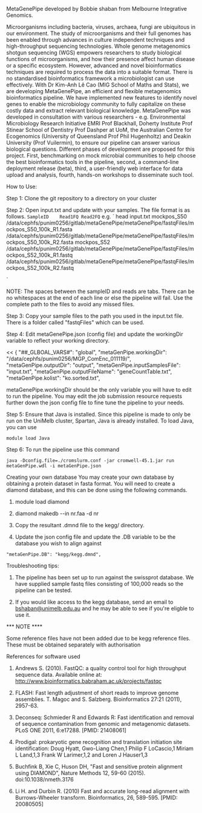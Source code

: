 MetaGenePipe developed by Bobbie shaban from Melbourne Integrative Genomics.

Microorganisms including bacteria, viruses, archaea, fungi are ubiquitous in our environment. The study of microorganisms and their full genomes has been enabled through advances in culture independent techniques and high-throughput sequencing technologies. Whole genome metagenomics shotgun sequencing (WGS) empowers researchers to study biological functions of microorganisms, and how their presence affect human disease or a specific ecosystem. However, advanced and novel bioinformatics techniques are required to process the data into a suitable format. There is no standardised bioinformatics framework a microbiologist can use effectively.
With Dr Kim-Anh Lê Cao (MIG School of Maths and Stats), we are developing MetaGenePipe, an efficient and flexible metagenomics bioinformatics pipeline. We have implemented new features to identify novel genes to enable the microbiology community to fully capitalize on these costly data and extract relevant biological knowledge. MetaGenePipe was developed in consultation with various researchers - e.g. Environmental Microbiology Research Initiative EMRI Prof Blackhall, Doherty Institute Prof Stinear School of Dentistry Prof Dashper at UoM, the Australian Centre for Ecogenomics (University of Queensland Prof Phil Hugenholtz) and Deakin University (Prof Vuilermin), to ensure our pipeline can answer various biological questions.
Different phases of development are proposed for this project. First, benchmarking on mock microbial communities to help choose the best bioinformatics tools in the pipeline, second, a command-line deployment release (beta), third, a user-friendly web interface for data upload and analysis, fourth, hands-on workshops to disseminate such tool.

How to Use:

Step 1:
Clone the git repository to a directory on your cluster

Step 2: 
Open input.txt and update with your samples. The file format is as follows.
`
SampleID    Read1FQ Read2FQ
`
e.g.
`
head input.txt
mockpos_S50     /data/cephfs/punim0256/gitlab/metaGenePipe/metaGenePipe/fastqFiles/mockpos_S50_100k_R1.fasta    /data/cephfs/punim0256/gitlab/metaGenePipe/metaGenePipe/fastqFiles/mockpos_S50_100k_R2.fasta
mockpos_S52     /data/cephfs/punim0256/gitlab/metaGenePipe/metaGenePipe/fastqFiles/mockpos_S52_100k_R1.fastq    /data/cephfs/punim0256/gitlab/metaGenePipe/metaGenePipe/fastqFiles/mockpos_S52_100k_R2.fastq

`

NOTE: The spaces between the sampleID and reads are tabs. There can be no whitespaces at the end of each line or else the pipeline will fail.
Use the complete path to the files to avoid any missed files.

Step 3:
Copy your sample files to the path you used in the input.txt file. There is a folder called "fastqFiles" which can be used. 

Step 4: 
Edit metaGenePipe.json (config file) and update the workingDir variable to reflect your working directory.

<<
{
"##_GLBOAL_VARS#": \"global",
  "metaGenPipe.workingDir": "/data/cephfs/punim0256/MGP_ComEnc_011119/",
  "metaGenPipe.outputDir": "output",
  "metaGenPipe.inputSamplesFile": "input.txt",
  "metaGenPipe.outputFileName": "geneCountTable.txt",
  "metaGenPipe.kolist": "ko.sorted.txt",
>>

metaGenePipe.workingDir should be the only variable you will have to edit to run the pipeline. You may edit the job submission resource requests further down the json config file to fine tune the pipeline to your needs.

Step 5:
Ensure that Java is installed. Since this pipeline is made to only be run on the UniMelb cluster, Spartan, Java is already installed. To load Java, you can use

`
module load Java
`

Step 6:
To run the pipeline use this command

`
java -Dconfig.file=./cromslurm.conf -jar cromwell-45.1.jar run metaGenPipe.wdl -i metaGenPipe.json
`

Creating your own database
You may create your own database by obtaining a protein dataset in fasta format. You will need to create a diamond database, and this can be done using the following commands.

1) module load diamond

2) diamond makedb --in nr.faa -d nr

3) Copy the resultant .dmnd file to the kegg/ directory.

4) Update the json config file and update the .DB variable to be the database you wish to align against

`
"metaGenPipe.DB": "kegg/kegg.dmnd",
`

Troubleshooting tips:
1) The pipeline has been set up to run against the swissprot database. We have supplied sample fastq files consisting of 100,000 reads so the pipeline can be tested.

2) If you would like access to the kegg database, send an email to bshaban@unimelb.edu.au and he may be able to see if you're eligble to use it.

*** NOTE ****

Some reference files have not been added due to be kegg reference files. These must be obtained separately with authorisation

References for software used

1) Andrews S. (2010). FastQC: a quality control tool for high throughput sequence data. Available online at: http://www.bioinformatics.babraham.ac.uk/projects/fastqc

2) FLASH: Fast length adjustment of short reads to improve genome assemblies. T. Magoc and S. Salzberg. Bioinformatics 27:21 (2011), 2957-63.

3) Deconseq: Schmieder R and Edwards R: Fast identification and removal of sequence contamination from genomic and metagenomic datasets. PLoS ONE 2011, 6:e17288. [PMID: 21408061]

4) Prodigal: prokaryotic gene recognition and translation initiation site identification: Doug Hyatt, Gwo-Liang Chen,1 Philip F LoCascio,1 Miriam L Land,1,3 Frank W Larimer,1,2 and Loren J Hauser1,3

5) Buchfink B, Xie C, Huson DH, "Fast and sensitive protein alignment using DIAMOND", Nature Methods 12, 59-60 (2015). doi:10.1038/nmeth.3176

6) Li H. and Durbin R. (2010) Fast and accurate long-read alignment with Burrows-Wheeler transform. Bioinformatics, 26, 589-595. [PMID: 20080505]
